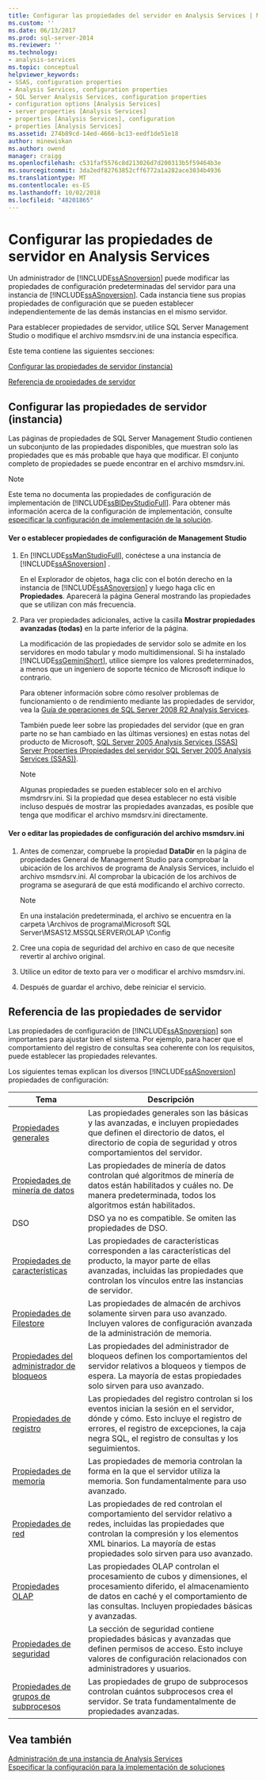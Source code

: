```yaml
---
title: Configurar las propiedades del servidor en Analysis Services | Microsoft Docs
ms.custom: ''
ms.date: 06/13/2017
ms.prod: sql-server-2014
ms.reviewer: ''
ms.technology:
- analysis-services
ms.topic: conceptual
helpviewer_keywords:
- SSAS, configuration properties
- Analysis Services, configuration properties
- SQL Server Analysis Services, configuration properties
- configuration options [Analysis Services]
- server properties [Analysis Services]
- properties [Analysis Services], configuration
- properties [Analysis Services]
ms.assetid: 274b89cd-14ed-4666-bc13-eedf1de51e18
author: minewiskan
ms.author: owend
manager: craigg
ms.openlocfilehash: c531faf5576c8d213026d7d200313b5f59464b3e
ms.sourcegitcommit: 3da2edf82763852cff6772a1a282ace3034b4936
ms.translationtype: MT
ms.contentlocale: es-ES
ms.lasthandoff: 10/02/2018
ms.locfileid: "48201865"
---
```

# <a name="configure-server-properties-in-analysis-services"></a>Configurar las propiedades de servidor en Analysis Services
  Un administrador de [!INCLUDE[ssASnoversion](../../includes/ssasnoversion-md.md)] puede modificar las propiedades de configuración predeterminadas del servidor para una instancia de [!INCLUDE[ssASnoversion](../../includes/ssasnoversion-md.md)]. Cada instancia tiene sus propias propiedades de configuración que se pueden establecer independientemente de las demás instancias en el mismo servidor.  
  
 Para establecer propiedades de servidor, utilice SQL Server Management Studio o modifique el archivo msmdsrv.ini de una instancia específica.  
  
 Este tema contiene las siguientes secciones:  
  
 [Configurar las propiedades de servidor (instancia)](#bkmk_config)  
  
 [Referencia de propiedades de servidor](#bkmk_ref)  
  
##  <a name="bkmk_config"></a> Configurar las propiedades de servidor (instancia)  
 Las páginas de propiedades de SQL Server Management Studio contienen un subconjunto de las propiedades disponibles, que muestran solo las propiedades que es más probable que haya que modificar. El conjunto completo de propiedades se puede encontrar en el archivo msmdsrv.ini.  
  
> [!NOTE]  
>  Este tema no documenta las propiedades de configuración de implementación de [!INCLUDE[ssBIDevStudioFull](../../includes/ssbidevstudiofull-md.md)]. Para obtener más información acerca de la configuración de implementación, consulte [especificar la configuración de implementación de la solución](../multidimensional-models/deployment-script-files-solution-deployment-config-settings.md).  
  
#### <a name="view-or-set-configuration-properties-in-management-studio"></a>Ver o establecer propiedades de configuración de Management Studio  
  
1.  En [!INCLUDE[ssManStudioFull](../../includes/ssmanstudiofull-md.md)], conéctese a una instancia de [!INCLUDE[ssASnoversion](../../includes/ssasnoversion-md.md)] .  
  
     En el Explorador de objetos, haga clic con el botón derecho en la instancia de [!INCLUDE[ssASnoversion](../../includes/ssasnoversion-md.md)] y luego haga clic en **Propiedades**. Aparecerá la página General mostrando las propiedades que se utilizan con más frecuencia.  
  
2.  Para ver propiedades adicionales, active la casilla **Mostrar propiedades avanzadas (todas)** en la parte inferior de la página.  
  
     La modificación de las propiedades de servidor solo se admite en los servidores en modo tabular y modo multidimensional. Si ha instalado [!INCLUDE[ssGeminiShort](../../includes/ssgeminishort-md.md)], utilice siempre los valores predeterminados, a menos que un ingeniero de soporte técnico de Microsoft indique lo contrario.  
  
     Para obtener información sobre cómo resolver problemas de funcionamiento o de rendimiento mediante las propiedades de servidor, vea la [Guía de operaciones de SQL Server 2008 R2 Analysis Services](http://go.microsoft.com/fwlink/?LinkID=225539).  
  
     También puede leer sobre las propiedades del servidor (que en gran parte no se han cambiado en las últimas versiones) en estas notas del producto de Microsoft, [SQL Server 2005 Analysis Services (SSAS) Server Properties (Propiedades del servidor SQL Server 2005 Analysis Services (SSAS))](http://go.microsoft.com/fwlink/?LinkID=199102).  
  
    > [!NOTE]  
    >  Algunas propiedades se pueden establecer solo en el archivo msmdrsrv.ini. Si la propiedad que desea establecer no está visible incluso después de mostrar las propiedades avanzadas, es posible que tenga que modificar el archivo msmdsrv.ini directamente.  
  
#### <a name="view-or-edit-configuration-properties-in-the-msmdsrvini-file"></a>Ver o editar las propiedades de configuración del archivo msmdsrv.ini  
  
1.  Antes de comenzar, compruebe la propiedad **DataDir** en la página de propiedades General de Management Studio para comprobar la ubicación de los archivos de programa de Analysis Services, incluido el archivo msmdsrv.ini. Al comprobar la ubicación de los archivos de programa se asegurará de que está modificando el archivo correcto.  
  
    > [!NOTE]  
    >  En una instalación predeterminada, el archivo se encuentra en la carpeta \Archivos de programa\Microsoft SQL Server\MSAS12.MSSQLSERVER\OLAP \Config  
  
2.  Cree una copia de seguridad del archivo en caso de que necesite revertir al archivo original.  
  
3.  Utilice un editor de texto para ver o modificar el archivo msmdsrv.ini.  
  
4.  Después de guardar el archivo, debe reiniciar el servicio.  
  
##  <a name="bkmk_ref"></a> Referencia de las propiedades de servidor  
 Las propiedades de configuración de [!INCLUDE[ssASnoversion](../../includes/ssasnoversion-md.md)] son importantes para ajustar bien el sistema. Por ejemplo, para hacer que el comportamiento del registro de consultas sea coherente con los requisitos, puede establecer las propiedades relevantes.  
  
 Los siguientes temas explican los diversos [!INCLUDE[ssASnoversion](../../includes/ssasnoversion-md.md)] propiedades de configuración:  
  
|Tema|Descripción|  
|-----------|-----------------|  
|[Propiedades generales](general-properties.md)|Las propiedades generales son las básicas y las avanzadas, e incluyen propiedades que definen el directorio de datos, el directorio de copia de seguridad y otros comportamientos del servidor.|  
|[Propiedades de minería de datos](data-mining-properties.md)|Las propiedades de minería de datos controlan qué algoritmos de minería de datos están habilitados y cuáles no. De manera predeterminada, todos los algoritmos están habilitados.|  
|DSO|DSO ya no es compatible. Se omiten las propiedades de DSO.|  
|[Propiedades de características](feature-properties.md)|Las propiedades de características corresponden a las características del producto, la mayor parte de ellas avanzadas, incluidas las propiedades que controlan los vínculos entre las instancias de servidor.|  
|[Propiedades de Filestore](filestore-properties.md)|Las propiedades de almacén de archivos solamente sirven para uso avanzado. Incluyen valores de configuración avanzada de la administración de memoria.|  
|[Propiedades del administrador de bloqueos](lock-manager-properties.md)|Las propiedades del administrador de bloqueos definen los comportamientos del servidor relativos a bloqueos y tiempos de espera. La mayoría de estas propiedades solo sirven para uso avanzado.|  
|[Propiedades de registro](log-properties.md)|Las propiedades del registro controlan si los eventos inician la sesión en el servidor, dónde y cómo. Esto incluye el registro de errores, el registro de excepciones, la caja negra SQL, el registro de consultas y los seguimientos.|  
|[Propiedades de memoria](memory-properties.md)|Las propiedades de memoria controlan la forma en la que el servidor utiliza la memoria. Son fundamentalmente para uso avanzado.|  
|[Propiedades de red](network-properties.md)|Las propiedades de red controlan el comportamiento del servidor relativo a redes, incluidas las propiedades que controlan la compresión y los elementos XML binarios. La mayoría de estas propiedades solo sirven para uso avanzado.|  
|[Propiedades OLAP](olap-properties.md)|Las propiedades OLAP controlan el procesamiento de cubos y dimensiones, el procesamiento diferido, el almacenamiento de datos en caché y el comportamiento de las consultas. Incluyen propiedades básicas y avanzadas.|  
|[Propiedades de seguridad](security-properties.md)|La sección de seguridad contiene propiedades básicas y avanzadas que definen permisos de acceso. Esto incluye valores de configuración relacionados con administradores y usuarios.|  
|[Propiedades de grupos de subprocesos](thread-pool-properties.md)|Las propiedades de grupo de subprocesos controlan cuántos subprocesos crea el servidor. Se trata fundamentalmente de propiedades avanzadas.|  
  
## <a name="see-also"></a>Vea también  
 [Administración de una instancia de Analysis Services](../instances/analysis-services-instance-management.md)   
 [Especificar la configuración para la implementación de soluciones](../multidimensional-models/deployment-script-files-solution-deployment-config-settings.md)  
  
  
